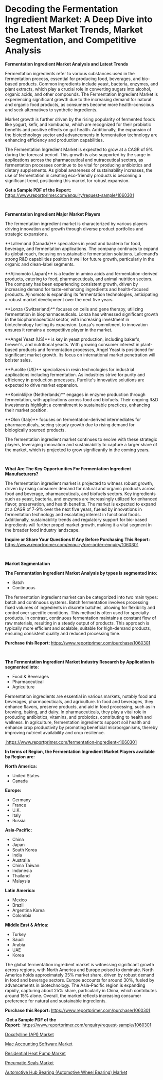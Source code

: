 <p><h1>Decoding the Fermentation Ingredient Market: A Deep Dive into the Latest Market Trends, Market Segmentation, and Competitive Analysis</h1></p><p><strong>Fermentation Ingredient Market Analysis and Latest Trends</strong></p>
<p><p>Fermentation ingredients refer to various substances used in the fermentation process, essential for producing food, beverages, and bio-based products. Common ingredients include yeast, bacteria, enzymes, and plant extracts, which play a crucial role in converting sugars into alcohol, organic acids, and other compounds. The Fermentation Ingredient Market is experiencing significant growth due to the increasing demand for natural and organic food products, as consumers become more health-conscious and seek alternatives to synthetic ingredients. </p><p>Market growth is further driven by the rising popularity of fermented foods like yogurt, kefir, and kombucha, which are recognized for their probiotic benefits and positive effects on gut health. Additionally, the expansion of the biotechnology sector and advancements in fermentation technology are enhancing efficiency and production capabilities.</p><p>The Fermentation Ingredient Market is expected to grow at a CAGR of 9% during the forecast period. This growth is also supported by the surge in applications across the pharmaceutical and nutraceutical sectors, as fermentation processes continue to be vital for producing antibiotics and dietary supplements. As global awareness of sustainability increases, the use of fermentation in creating eco-friendly products is becoming a significant trend, positioning this market for robust expansion.</p></p>
<p><strong>Get a Sample PDF of the Report:&nbsp;</strong> <a href="https://www.reportprimer.com/enquiry/request-sample/1060301">https://www.reportprimer.com/enquiry/request-sample/1060301</a></p>
<p>&nbsp;</p>
<p><strong>Fermentation Ingredient Major Market Players</strong></p>
<p><p>The fermentation ingredient market is characterized by various players driving innovation and growth through diverse product portfolios and strategic expansions.</p><p>**Lallemand (Canada)** specializes in yeast and bacteria for food, beverage, and fermentation applications. The company continues to expand its global reach, focusing on sustainable fermentation solutions. Lallemand’s strong R&D capabilities position it well for future growth, particularly in the organic and clean-label segments.</p><p>**Ajinomoto (Japan)** is a leader in amino acids and fermentation-derived products, catering to food, pharmaceuticals, and animal nutrition sectors. The company has been experiencing consistent growth, driven by increasing demand for taste-enhancing ingredients and health-focused products. Ajinomoto is expanding its fermentation technologies, anticipating a robust market development over the next five years.</p><p>**Lonza (Switzerland)** focuses on cells and gene therapy, utilizing fermentation in biopharmaceuticals. Lonza has witnessed significant growth in the biopharmaceutical sector, with increasing investment in biotechnology fueling its expansion. Lonza's commitment to innovation ensures it remains a competitive player in the market.</p><p>**Angel Yeast (US)** is key in yeast production, including baker's, brewer's, and nutritional yeasts. With growing consumer interest in plant-based products and fermentation processes, Angel Yeast is positioned for significant market growth. Its focus on international market penetration will bolster sales.</p><p>**Purolite (US)** specializes in resin technologies for industrial applications including fermentation. As industries strive for purity and efficiency in production processes, Purolite's innovative solutions are expected to drive market expansion.</p><p>**Koninklijke (Netherlands)** engages in enzyme production through fermentation, with applications across food and biofuels. Their ongoing R&D investments highlight a commitment to sustainable practices, enhancing their market position.</p><p>**Olon (Italy)** focuses on fermentation-derived intermediates for pharmaceuticals, seeing steady growth due to rising demand for biologically sourced products.</p><p>The fermentation ingredient market continues to evolve with these strategic players, leveraging innovation and sustainability to capture a larger share of the market, which is projected to grow significantly in the coming years.</p></p>
<p>&nbsp;</p>
<p><strong>What Are The Key Opportunities For Fermentation Ingredient Manufacturers?</strong></p>
<p><p>The fermentation ingredient market is projected to witness robust growth, driven by rising consumer demand for natural and organic products across food and beverage, pharmaceuticals, and biofuels sectors. Key ingredients such as yeast, bacteria, and enzymes are increasingly utilized for enhanced flavor, preservation, and health benefits. The market is expected to expand at a CAGR of 7-9% over the next five years, fueled by innovations in fermentation technology and escalating interest in functional foods. Additionally, sustainability trends and regulatory support for bio-based ingredients will further propel market growth, making it a vital segment in the broader food industry landscape.</p></p>
<p><strong>Inquire or Share Your Questions If Any Before Purchasing This Report:</strong> <a href="https://www.reportprimer.com/enquiry/pre-order-enquiry/1060301">https://www.reportprimer.com/enquiry/pre-order-enquiry/1060301</a></p>
<p>&nbsp;</p>
<p><strong>Market Segmentation</strong></p>
<p><strong>The Fermentation Ingredient Market Analysis by types is segmented into:</strong></p>
<p><ul><li>Batch</li><li>Continuous</li></ul></p>
<p><p>The fermentation ingredient market can be categorized into two main types: batch and continuous systems. Batch fermentation involves processing fixed volumes of ingredients in discrete batches, allowing for flexibility and control over specific conditions. This method is often used for specialty products. In contrast, continuous fermentation maintains a constant flow of raw materials, resulting in a steady output of products. This approach is typically more efficient and scalable, suitable for high-demand products, ensuring consistent quality and reduced processing time.</p></p>
<p><strong>Purchase this Report:&nbsp;</strong><a href="https://www.reportprimer.com/purchase/1060301">https://www.reportprimer.com/purchase/1060301</a></p>
<p>&nbsp;</p>
<p><strong>The Fermentation Ingredient Market Industry Research by Application is segmented into:</strong></p>
<p><ul><li>Food & Beverages</li><li>Pharmaceutical</li><li>Agriculture</li></ul></p>
<p><p>Fermentation ingredients are essential in various markets, notably food and beverages, pharmaceuticals, and agriculture. In food and beverages, they enhance flavors, preserve products, and aid in food processing, such as in brewing, baking, and dairy. In pharmaceuticals, they play a vital role in producing antibiotics, vitamins, and probiotics, contributing to health and wellness. In agriculture, fermentation ingredients support soil health and enhance crop productivity by promoting beneficial microorganisms, thereby improving nutrient availability and crop resilience.</p></p>
<p><a href="https://www.reportprimer.com/fermentation-ingredient-r1060301">&nbsp;https://www.reportprimer.com/fermentation-ingredient-r1060301</a></p>
<p><strong>In terms of Region, the Fermentation Ingredient Market Players available by Region are:</strong></p>
<p>
    <p> <strong> North America: </strong>
        <ul>
            <li>United States</li>
            <li>Canada</li>
        </ul>
        </p> 
    <p> <strong> Europe: </strong>
        <ul>
            <li>Germany</li>
            <li>France</li>
            <li>U.K.</li>
            <li>Italy</li>
            <li>Russia</li>
        </ul>
        </p> 
    <p> <strong> Asia-Pacific: </strong>
        <ul>
            <li>China</li>
            <li>Japan</li>
            <li>South Korea</li>
            <li>India</li>
            <li>Australia</li>
            <li>China Taiwan</li>
            <li>Indonesia</li>
            <li>Thailand</li>
            <li>Malaysia</li>
        </ul>
        </p> 
    <p> <strong> Latin America: </strong>
        <ul>
            <li>Mexico</li>
            <li>Brazil</li>
            <li>Argentina Korea</li>
            <li>Colombia</li>
        </ul>
        </p> 
    <p> <strong> Middle East & Africa: </strong>
        <ul>
            <li>Turkey</li>
            <li>Saudi</li>
            <li>Arabia</li>
            <li>UAE</li>
            <li>Korea</li>
        </ul>
    </p>
    </p>
<p><p>The global fermentation ingredient market is witnessing significant growth across regions, with North America and Europe poised to dominate. North America holds approximately 35% market share, driven by robust demand in food and beverage sectors. Europe accounts for around 30%, fueled by advancements in biotechnology. The Asia-Pacific region is expanding rapidly, capturing about 25% share, particularly in China, which contributes around 15% alone. Overall, the market reflects increasing consumer preference for natural and sustainable ingredients.</p></p>
<p><strong>Purchase this Report: </strong><a href="https://www.reportprimer.com/purchase/1060301">https://www.reportprimer.com/purchase/1060301</a></p>
<p>&nbsp;<strong>Get a Sample PDF of the Report:&nbsp;&nbsp;</strong><a href="https://www.reportprimer.com/enquiry/request-sample/1060301">https://www.reportprimer.com/enquiry/request-sample/1060301</a></p>
<p><strong></strong></p>
<p><p><a href="https://issuu.com/reportprime-2/docs/doxofylline-api-market-size-2030.pp_5ea13e6c9c70dd">Doxofylline (API) Market</a></p><p><a href="https://www.linkedin.com/pulse/global-mac-accounting-software-market-share-growth-opportunities-n9nsc">Mac Accounting Software Market</a></p><p><a href="https://www.linkedin.com/pulse/what-influencing-future-residential-heat-pump-market-insights-cvs7c?trackingId=S%2B3g5fdYQUu0SEAaQgKtmQ%3D%3D">Residential Heat Pump Market</a></p><p><a href="https://issuu.com/reportprime-2/docs/pneumatic-seals-market-size-2030.pp_88f88010a5425c">Pneumatic Seals Market</a></p><p><a href="https://medium.com/@madrenes.philippe/future-insights-into-the-automotive-hub-bearing-automotive-wheel-bearing-market-trends-and-507718f42cfa?postPublishedType=repub">Automotive Hub Bearing (Automotive Wheel Bearing) Market</a></p></p>